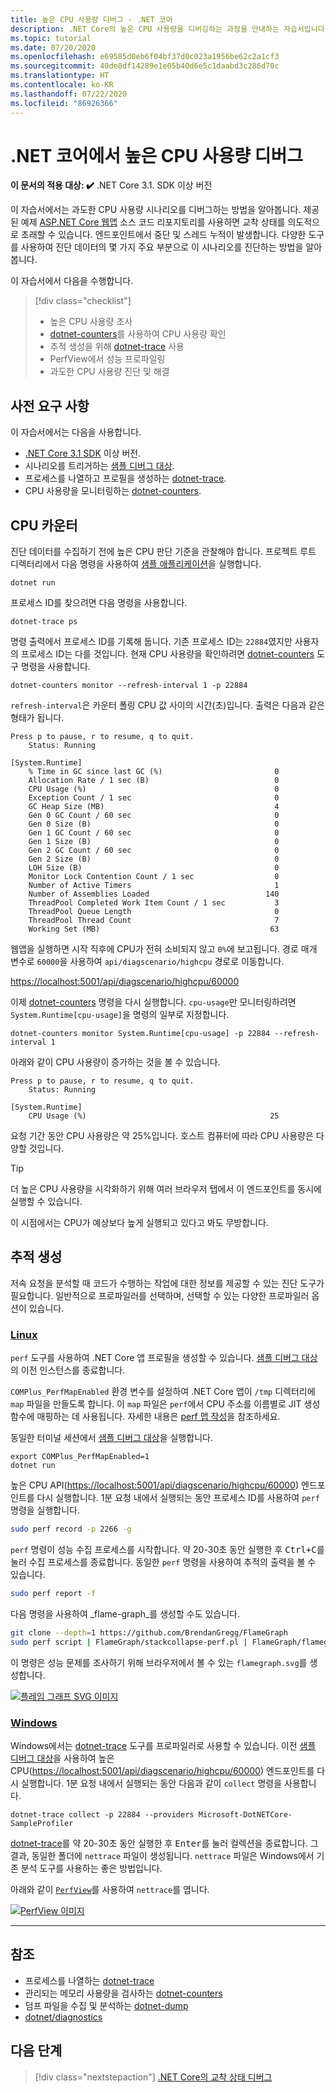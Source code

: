 ```yaml
---
title: 높은 CPU 사용량 디버그 - .NET 코어
description: .NET Core의 높은 CPU 사용량을 디버깅하는 과정을 안내하는 자습서입니다.
ms.topic: tutorial
ms.date: 07/20/2020
ms.openlocfilehash: e69585d0eb6f04bf37d0c023a1956be62c2a1cf3
ms.sourcegitcommit: 40de8df14289e1e05b40d6e5c1daabd3c286d70c
ms.translationtype: HT
ms.contentlocale: ko-KR
ms.lasthandoff: 07/22/2020
ms.locfileid: "86926366"
---
```

# <a name="debug-high-cpu-usage-in-net-core"></a>.NET 코어에서 높은 CPU 사용량 디버그

**이 문서의 적용 대상: ✔️** .NET Core 3.1. SDK 이상 버전

이 자습서에서는 과도한 CPU 사용량 시나리오를 디버그하는 방법을 알아봅니다. 제공된 예제 [ASP.NET Core 웹앱](https://docs.microsoft.com/samples/dotnet/samples/diagnostic-scenarios) 소스 코드 리포지토리를 사용하면 교착 상태를 의도적으로 초래할 수 있습니다. 엔드포인트에서 중단 및 스레드 누적이 발생합니다. 다양한 도구를 사용하여 진단 데이터의 몇 가지 주요 부분으로 이 시나리오를 진단하는 방법을 알아봅니다.

이 자습서에서 다음을 수행합니다.

> [!div class="checklist"]
>
> - 높은 CPU 사용량 조사
> - [dotnet-counters](dotnet-counters.md)를 사용하여 CPU 사용량 확인
> - 추적 생성을 위해 [dotnet-trace](dotnet-trace.md) 사용
> - PerfView에서 성능 프로파일링
> - 과도한 CPU 사용량 진단 및 해결

## <a name="prerequisites"></a>사전 요구 사항

이 자습서에서는 다음을 사용합니다.

- [.NET Core 3.1 SDK](https://dotnet.microsoft.com/download/dotnet-core) 이상 버전.
- 시나리오를 트리거하는 [샘플 디버그 대상](https://docs.microsoft.com/samples/dotnet/samples/diagnostic-scenarios).
- 프로세스를 나열하고 프로필을 생성하는 [dotnet-trace](dotnet-trace.md).
- CPU 사용량을 모니터링하는 [dotnet-counters](dotnet-counters.md).

## <a name="cpu-counters"></a>CPU 카운터

진단 데이터를 수집하기 전에 높은 CPU 판단 기준을 관찰해야 합니다. 프로젝트 루트 디렉터리에서 다음 명령을 사용하여 [샘플 애플리케이션](https://docs.microsoft.com/samples/dotnet/samples/diagnostic-scenarios)을 실행합니다.

```dotnetcli
dotnet run
```

프로세스 ID를 찾으려면 다음 명령을 사용합니다.

```dotnetcli
dotnet-trace ps
```

명령 출력에서 프로세스 ID를 기록해 둡니다. 기존 프로세스 ID는 `22884`였지만 사용자의 프로세스 ID는 다를 것입니다. 현재 CPU 사용량을 확인하려면 [dotnet-counters](dotnet-counters.md) 도구 명령을 사용합니다.

```dotnetcli
dotnet-counters monitor --refresh-interval 1 -p 22884
```

`refresh-interval`은 카운터 폴링 CPU 값 사이의 시간(초)입니다. 출력은 다음과 같은 형태가 됩니다.

```console
Press p to pause, r to resume, q to quit.
    Status: Running

[System.Runtime]
    % Time in GC since last GC (%)                         0
    Allocation Rate / 1 sec (B)                            0
    CPU Usage (%)                                          0
    Exception Count / 1 sec                                0
    GC Heap Size (MB)                                      4
    Gen 0 GC Count / 60 sec                                0
    Gen 0 Size (B)                                         0
    Gen 1 GC Count / 60 sec                                0
    Gen 1 Size (B)                                         0
    Gen 2 GC Count / 60 sec                                0
    Gen 2 Size (B)                                         0
    LOH Size (B)                                           0
    Monitor Lock Contention Count / 1 sec                  0
    Number of Active Timers                                1
    Number of Assemblies Loaded                          140
    ThreadPool Completed Work Item Count / 1 sec           3
    ThreadPool Queue Length                                0
    ThreadPool Thread Count                                7
    Working Set (MB)                                      63
```

웹앱을 실행하면 시작 직후에 CPU가 전혀 소비되지 않고 `0%`에 보고됩니다. 경로 매개 변수로 `60000`을 사용하여 `api/diagscenario/highcpu` 경로로 이동합니다.

[https://localhost:5001/api/diagscenario/highcpu/60000](https://localhost:5001/api/diagscenario/highcpu/60000)

이제 [dotnet-counters](dotnet-counters.md) 명령을 다시 실행합니다. `cpu-usage`만 모니터링하려면 `System.Runtime[cpu-usage]`을 명령의 일부로 지정합니다.

```dotnetcli
dotnet-counters monitor System.Runtime[cpu-usage] -p 22884 --refresh-interval 1
```

아래와 같이 CPU 사용량이 증가하는 것을 볼 수 있습니다.

```console
Press p to pause, r to resume, q to quit.
    Status: Running

[System.Runtime]
    CPU Usage (%)                                         25
```

요청 기간 동안 CPU 사용량은 약 25%입니다. 호스트 컴퓨터에 따라 CPU 사용량은 다양할 것입니다.

> [!TIP]
> 더 높은 CPU 사용량을 시각화하기 위해 여러 브라우저 탭에서 이 엔드포인트를 동시에 실행할 수 있습니다.

이 시점에서는 CPU가 예상보다 높게 실행되고 있다고 봐도 무방합니다.

## <a name="trace-generation"></a>추적 생성

저속 요청을 분석할 때 코드가 수행하는 작업에 대한 정보를 제공할 수 있는 진단 도구가 필요합니다. 일반적으로 프로파일러를 선택하며, 선택할 수 있는 다양한 프로파일러 옵션이 있습니다.

### <a name="linux"></a>[Linux](#tab/linux)

`perf` 도구를 사용하여 .NET Core 앱 프로필을 생성할 수 있습니다. [샘플 디버그 대상](https://docs.microsoft.com/samples/dotnet/samples/diagnostic-scenarios)의 이전 인스턴스를 종료합니다.

`COMPlus_PerfMapEnabled` 환경 변수를 설정하여 .NET Core 앱이 `/tmp` 디렉터리에 `map` 파일을 만들도록 합니다. 이 `map` 파일은 `perf`에서 CPU 주소를 이름별로 JIT 생성 함수에 매핑하는 데 사용됩니다. 자세한 내용은 [perf 맵 작성](../run-time-config/debugging-profiling.md#write-perf-map)을 참조하세요.

동일한 터미널 세션에서 [샘플 디버그 대상](https://docs.microsoft.com/samples/dotnet/samples/diagnostic-scenarios)을 실행합니다.

```dotnetcli
export COMPlus_PerfMapEnabled=1
dotnet run
```

높은 CPU API(<https://localhost:5001/api/diagscenario/highcpu/60000>) 엔드포인트를 다시 실행합니다. 1분 요청 내에서 실행되는 동안 프로세스 ID를 사용하여 `perf` 명령을 실행합니다.

```bash
sudo perf record -p 2266 -g
```

`perf` 명령이 성능 수집 프로세스를 시작합니다. 약 20-30초 동안 실행한 후 <kbd>Ctrl+C</kbd>를 눌러 수집 프로세스를 종료합니다. 동일한 `perf` 명령을 사용하여 추적의 출력을 볼 수 있습니다.

```bash
sudo perf report -f
```

다음 명령을 사용하여 _flame-graph_를 생성할 수도 있습니다.

```bash
git clone --depth=1 https://github.com/BrendanGregg/FlameGraph
sudo perf script | FlameGraph/stackcollapse-perf.pl | FlameGraph/flamegraph.pl > flamegraph.svg
```

이 명령은 성능 문제를 조사하기 위해 브라우저에서 볼 수 있는 `flamegraph.svg`를 생성합니다.

[![플레임 그래프 SVG 이미지](media/flamegraph.jpg)](media/flamegraph.jpg#lightbox)

### <a name="windows"></a>[Windows](#tab/windows)

Windows에서는 [dotnet-trace](dotnet-trace.md) 도구를 프로파일러로 사용할 수 있습니다. 이전 [샘플 디버그 대상](https://docs.microsoft.com/samples/dotnet/samples/diagnostic-scenarios)을 사용하여 높은 CPU(<https://localhost:5001/api/diagscenario/highcpu/60000>) 엔드포인트를 다시 실행합니다. 1분 요청 내에서 실행되는 동안 다음과 같이 `collect` 명령을 사용합니다.

```dotnetcli
dotnet-trace collect -p 22884 --providers Microsoft-DotNETCore-SampleProfiler
```

[dotnet-trace](dotnet-trace.md)를 약 20-30초 동안 실행한 후 <kbd>Enter</kbd>를 눌러 컬렉션을 종료합니다. 그 결과, 동일한 폴더에 `nettrace` 파일이 생성됩니다. `nettrace` 파일은 Windows에서 기존 분석 도구를 사용하는 좋은 방법입니다.

아래와 같이 [`PerfView`](https://github.com/microsoft/perfview/blob/master/documentation/Downloading.md)를 사용하여 `nettrace`를 엽니다.

[![PerfView 이미지](media/perfview.jpg)](media/perfview.jpg#lightbox)

---

## <a name="see-also"></a>참조

- 프로세스를 나열하는 [dotnet-trace](dotnet-trace.md)
- 관리되는 메모리 사용량을 검사하는 [dotnet-counters](dotnet-counters.md)
- 덤프 파일을 수집 및 분석하는 [dotnet-dump](dotnet-dump.md)
- [dotnet/diagnostics](https://github.com/dotnet/diagnostics/tree/master/documentation/tutorial)

## <a name="next-steps"></a>다음 단계

> [!div class="nextstepaction"]
> [.NET Core의 교착 상태 디버그](debug-deadlock.md)
